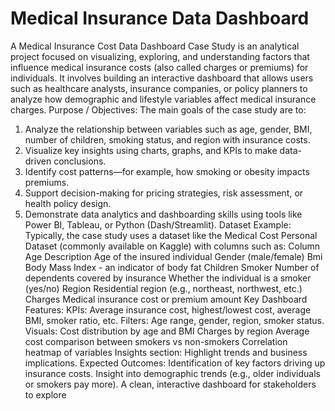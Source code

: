 # Medical Insurance Data Dashboard
A Medical Insurance Cost Data Dashboard Case Study is an analytical project focused on  visualizing, exploring, and understanding factors that influence medical insurance costs (also  called charges or premiums) for individuals. 
It involves building an interactive dashboard that allows users such as healthcare analysts, insurance companies, or policy planners to analyze how demographic and lifestyle variables affect medical insurance charges. 
Purpose / Objectives: 
The main goals of the case study are to: 
1. Analyze the relationship between variables such as age, gender, BMI, number of children, smoking status, and region with insurance costs. 
2. Visualize key insights using charts, graphs, and KPIs to make data-driven conclusions. 
3. Identify cost patterns—for example, how smoking or obesity impacts premiums. 
4. Support decision-making for pricing strategies, risk assessment, or health policy design. 
5. Demonstrate data analytics and dashboarding skills using tools like Power BI, Tableau, or Python (Dash/Streamlit). 
Dataset Example: 
Typically, the case study uses a dataset like the Medical Cost Personal Dataset (commonly available on Kaggle) with columns such as: 
Column 
Age 
Description 
Age of the insured individual 
Gender (male/female) 
Bmi Body Mass Index - an indicator of body fat 
Children 
Smoker 
Number of dependents covered by insurance 
Whether the individual is a smoker (yes/no) 
Region Residential region (e.g., northeast, northwest, etc.) 
Charges 
Medical insurance cost or premium amount 
Key Dashboard Features: 
KPIs: Average insurance cost, highest/lowest cost, average BMI, smoker ratio, etc. 
Filters: Age range, gender, region, smoker status. 
Visuals: 
Cost distribution by age and BMI 
Charges by region 
Average cost comparison between smokers vs non-smokers 
Correlation heatmap of variables 
Insights section: Highlight trends and business implications. 
Expected Outcomes: 
Identification of key factors driving up insurance costs. 
Insight into demographic trends (e.g., older individuals or smokers pay more). 
A clean, interactive dashboard for stakeholders to explore
